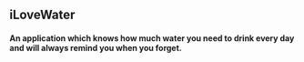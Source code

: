 ## iLoveWater

#### An application which knows how much water you need to drink every day and will always remind you when you forget.
